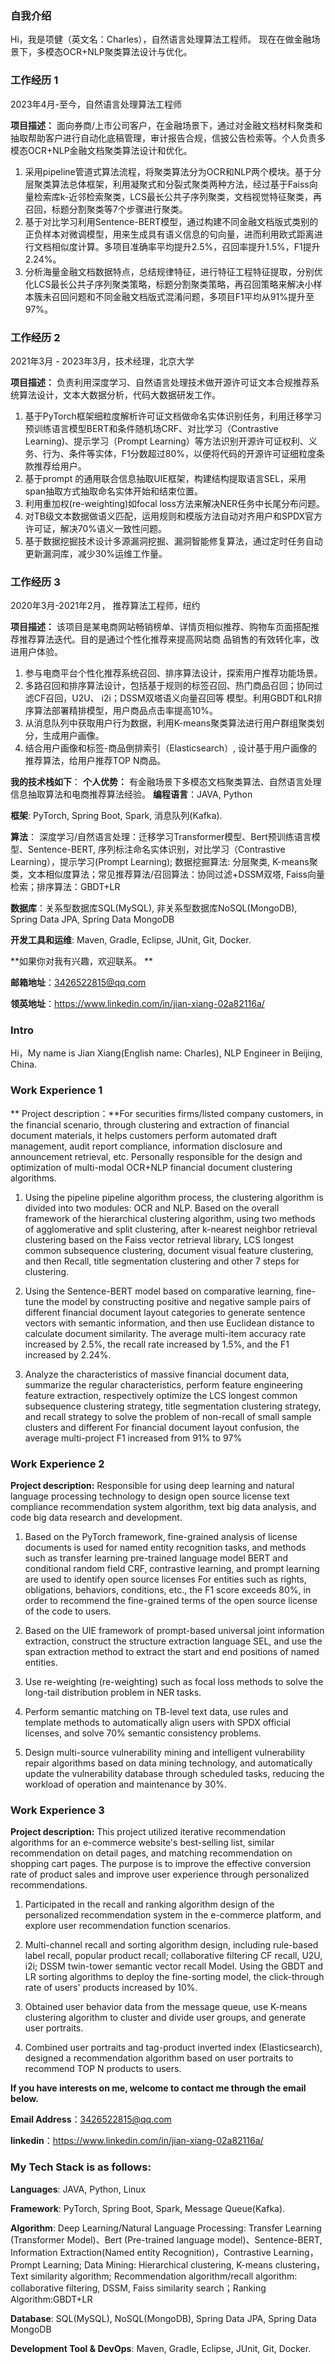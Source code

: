 
### 自我介绍
Hi，我是项健（英文名：Charles），自然语言处理算法工程师。 现在在做金融场景下，多模态OCR+NLP聚类算法设计与优化。 

### 工作经历 1

2023年4月-至今，自然语言处理算法工程师

**项目描述：** 面向券商/上市公司客户，在金融场景下，通过对金融文档材料聚类和抽取帮助客户进行自动化底稿管理，审计报告合规，信披公告检索等。个人负责多模态OCR+NLP金融文档聚类算法设计和优化。
1. 采用pipeline管道式算法流程，将聚类算法分为OCR和NLP两个模块。基于分层聚类算法总体框架，利用凝聚式和分裂式聚类两种方法，经过基于Faiss向量检索库k-近邻检索聚类，LCS最长公共子序列聚类，文档视觉特征聚类，再召回，标题分割聚类等7个步骤进行聚类。
2. 基于对比学习利用Sentence-BERT模型，通过构建不同金融文档版式类别的正负样本对微调模型，用来生成具有语义信息的句向量，进而利用欧式距离进行文档相似度计算。多项目准确率平均提升2.5%，召回率提升1.5%，F1提升2.24%。
3. 分析海量金融文档数据特点，总结规律特征，进行特征工程特征提取，分别优化LCS最长公共子序列聚类策略，标题分割聚类策略，再召回策略来解决小样本簇未召回问题和不同金融文档版式混淆问题，多项目F1平均从91%提升至97%。

### 工作经历 2

2021年3月 - 2023年3月，技术经理，北京大学

**项目描述：** 负责利用深度学习、自然语言处理技术做开源许可证文本合规推荐系统算法设计，文本大数据分析，代码大数据研发工作。
1. 基于PyTorch框架细粒度解析许可证文档做命名实体识别任务，利用迁移学习预训练语言模型BERT和条件随机场CRF、对比学习（Contrastive Learning)、提示学习（Prompt Learning）等方法识别开源许可证权利、义务、行为、条件等实体，F1分数超过80%，以便将代码的开源许可证细粒度条款推荐给用户。
2. 基于prompt 的通用联合信息抽取UIE框架，构建结构提取语言SEL，采用span抽取方式抽取命名实体开始和结束位置。
3. 利用重加权(re-weighting)如focal loss方法来解决NER任务中长尾分布问题。
4. 对TB级文本数据做语义匹配，运用规则和模版方法自动对齐用户和SPDX官方许可证，解决70%语义一致性问题。
5. 基于数据挖掘技术设计多源漏洞挖掘、漏洞智能修复算法，通过定时任务自动更新漏洞库，减少30%运维工作量。


### 工作经历 3
2020年3月-2021年2月， 推荐算法工程师，纽约

**项目描述：** 该项目是某电商网站畅销榜单、详情页相似推荐、购物车页面搭配推荐推荐算法迭代。目的是通过个性化推荐来提高网站商
品销售的有效转化率，改进用户体验。
1. 参与电商平台个性化推荐系统召回、排序算法设计，探索用户推荐功能场景。
2. 多路召回和排序算法设计，包括基于规则的标签召回、热门商品召回；协同过滤CF召回，U2U、 i2i；DSSM双塔语义向量召回等
模型。利用GBDT和LR排序算法部署精排模型，用户商品点击率提高10%。
3. 从消息队列中获取用户行为数据，利用K-means聚类算法进行用户群组聚类划分，生成用户画像。
4. 结合用户画像和标签-商品倒排索引（Elasticsearch）, 设计基于用户画像的推荐算法，给用户推荐TOP N商品。
   
**我的技术栈如下**：
**个人优势：** 有金融场景下多模态文档聚类算法、自然语言处理信息抽取算法和电商推荐算法经验。
**编程语言**：JAVA, Python

**框架**: PyTorch, Spring Boot, Spark, 消息队列(Kafka).  

**算法**： 深度学习/自然语言处理：迁移学习Transformer模型、Bert预训练语言模型、Sentence-BERT, 序列标注命名实体识别，对比学习（Contrastive Learning），提示学习(Prompt Learning); 数据挖掘算法: 分层聚类, K-means聚类，文本相似度算法；常见推荐算法/召回算法：协同过滤+DSSM双塔, Faiss向量检索；排序算法：GBDT+LR

**数据库**：关系型数据库SQL(MySQL), 非关系型数据库NoSQL(MongoDB), Spring Data JPA, Spring Data MongoDB

**开发工具和运维**: Maven, Gradle, Eclipse, JUnit, Git, Docker.

**如果你对我有兴趣，欢迎联系。 ** 

**邮箱地址**：<3426522815@qq.com>

**领英地址**：<https://www.linkedin.com/in/jian-xiang-02a82116a/>

### Intro
Hi，My name is Jian Xiang(English name: Charles), NLP Engineer in Beijing, China.

### Work Experience 1

** Project description：**For securities firms/listed company customers, in the financial scenario, through clustering and extraction of financial document materials, it helps customers perform automated draft management, audit report compliance, information disclosure and announcement retrieval, etc. Personally responsible for the design and optimization of multi-modal OCR+NLP financial document clustering algorithms.

1. Using the pipeline pipeline algorithm process, the clustering algorithm is divided into two modules: OCR and NLP. Based on the overall framework of the hierarchical clustering algorithm, using two methods of agglomerative and split clustering, after k-nearest neighbor retrieval clustering based on the Faiss vector retrieval library, LCS longest common subsequence clustering, document visual feature clustering, and then Recall, title segmentation clustering and other 7 steps for clustering.
   
2. Using the Sentence-BERT model based on comparative learning, fine-tune the model by constructing positive and negative sample pairs of different financial document layout categories to generate sentence vectors with semantic information, and then use Euclidean distance to calculate document similarity. The average multi-item accuracy rate increased by 2.5%, the recall rate increased by 1.5%, and the F1 increased by 2.24%.
   
3. Analyze the characteristics of massive financial document data, summarize the regular characteristics, perform feature engineering feature extraction, respectively optimize the LCS longest common subsequence clustering strategy, title segmentation clustering strategy, and recall strategy to solve the problem of non-recall of small sample clusters and different For financial document layout confusion, the average multi-project F1 increased from 91% to 97%

### Work Experience 2

**Project description:** Responsible for using deep learning and natural language processing technology to design open source license text compliance recommendation system algorithm, text big data analysis, and code big data research and development.

1. Based on the PyTorch framework, fine-grained analysis of license documents is used for named entity recognition tasks, and methods such as transfer learning pre-trained language model BERT and conditional random field CRF, contrastive learning, and prompt learning are used to identify open source licenses For entities such as rights, obligations, behaviors, conditions, etc., the F1 score exceeds 80%, in order to recommend the fine-grained terms of the open source license of the code to users.
   
2. Based on the UIE framework of prompt-based universal joint information extraction, construct the structure extraction language SEL, and use the span extraction method to extract the start and end positions of named entities.
   
3. Use re-weighting (re-weighting) such as focal loss methods to solve the long-tail distribution problem in NER tasks.

4. Perform semantic matching on TB-level text data, use rules and template methods to automatically align users with SPDX official licenses, and solve 70% semantic consistency problems.
 
5. Design multi-source vulnerability mining and intelligent vulnerability repair algorithms based on data mining technology, and automatically update the vulnerability database through scheduled tasks, reducing the workload of operation and maintenance by 30%.

### Work Experience 3
**Project description:** This project utilized iterative recommendation algorithms for an e-commerce website's best-selling list, similar recommendation on detail pages, and matching recommendation on shopping cart pages. The purpose is to improve the effective conversion rate of product sales and improve user experience through personalized recommendations.

1. Participated in the recall and ranking algorithm design of the personalized recommendation system in the e-commerce platform, and explore user recommendation function scenarios.
   
2. Multi-channel recall and sorting algorithm design, including rule-based label recall, popular product recall; collaborative filtering CF recall, U2U, i2i; DSSM twin-tower semantic vector recall Model. Using the GBDT and LR sorting algorithms to deploy the fine-sorting model, the click-through rate of users' products increased by 10%.
   
3. Obtained user behavior data from the message queue, use K-means clustering algorithm to cluster and divide user groups, and generate user portraits.
  
4. Combined user portraits and tag-product inverted index (Elasticsearch), designed a recommendation algorithm based on user portraits to recommend TOP N products to users.



**If you have interests on me, welcome to contact me through the email below.** 

**Email Address**：<3426522815@qq.com>

**linkedin**：<https://www.linkedin.com/in/jian-xiang-02a82116a/>



### My Tech Stack is as follows:
**Languages**: JAVA, Python, Linux

**Framework**: PyTorch, Spring Boot, Spark, Message Queue(Kafka).

**Algorithm**: Deep Learning/Natural Language Processing: Transfer Learning (Transformer Model)、Bert (Pre-trained language model)、Sentence-BERT, Information Extraction(Named entity Recognition)，Contrastive Learning，Prompt Learning; Data Mining: Hierarchical clustering, K-means clustering，Text similarity algorithm; Recommendation algorithm/recall algorithm: collaborative filtering, DSSM, Faiss similarity search；Ranking Algorithm:GBDT+LR

**Database**:  SQL(MySQL), NoSQL(MongoDB), Spring Data JPA, Spring Data MongoDB

**Development Tool & DevOps**: Maven, Gradle, Eclipse, JUnit, Git, Docker.



